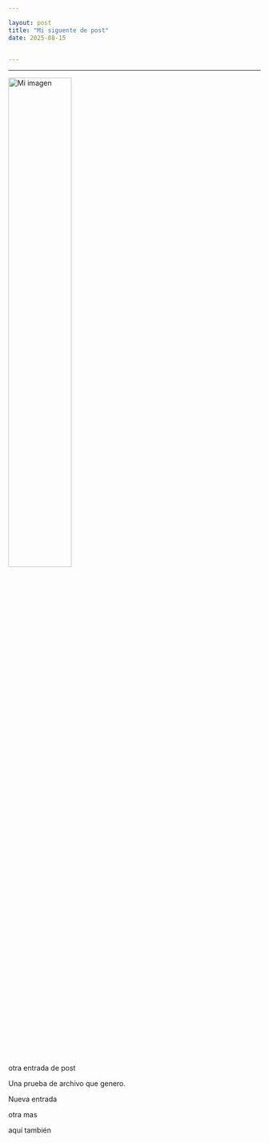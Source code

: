 ```yaml
---

layout: post
title: "Mi siguente de post"
date: 2025-08-15


---
```


---
<img src="https://bafybeifvvqgjdgcuqfqberkss4jctwmkzwj25se25ys2s4gfe4ycbbwxp4.ipfs.w3s.link/btc_digital_gold_100k.png" alt="Mi imagen" style="width:50%;">




otra entrada de post

Una prueba de archivo que genero.

Nueva entrada

otra mas

aquí también
